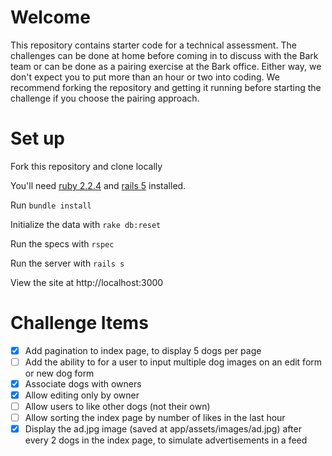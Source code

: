 # Welcome

This repository contains starter code for a technical assessment. The challenges can be done at home before coming in to discuss with the Bark team or can be done as a pairing exercise at the Bark office. Either way, we don't expect you to put more than an hour or two into coding. We recommend forking the repository and getting it running before starting the challenge if you choose the pairing approach.

# Set up

Fork this repository and clone locally

You'll need [ruby 2.2.4](https://rvm.io/rvm/install) and [rails 5](http://guides.rubyonrails.org/getting_started.html#installing-rails) installed.

Run `bundle install`

Initialize the data with `rake db:reset`

Run the specs with `rspec`

Run the server with `rails s`

View the site at http://localhost:3000

# Challenge Items

- [x] Add pagination to index page, to display 5 dogs per page
- [ ] Add the ability to for a user to input multiple dog images on an edit form or new dog form
- [x] Associate dogs with owners
- [x] Allow editing only by owner
- [ ] Allow users to like other dogs (not their own)
- [ ] Allow sorting the index page by number of likes in the last hour
- [x] Display the ad.jpg image (saved at app/assets/images/ad.jpg) after every 2 dogs in the index page, to simulate advertisements in a feed
